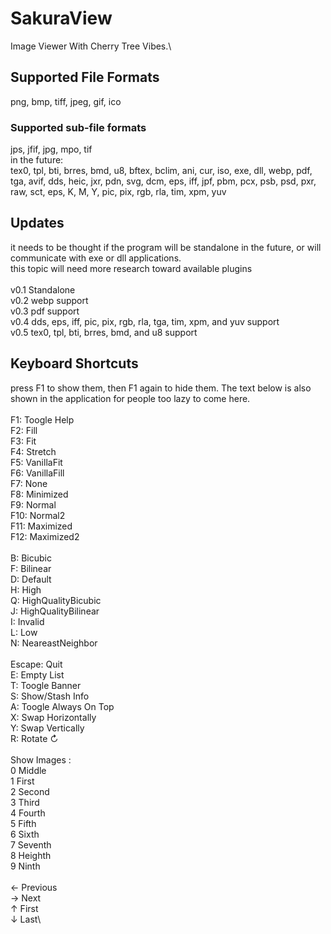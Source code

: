 ﻿# SakuraView
Image Viewer With Cherry Tree Vibes.\

## Supported File Formats
png, bmp, tiff, jpeg, gif, ico
### Supported sub-file formats
jps, jfif, jpg, mpo, tif
\
in the future:\
tex0, tpl, bti, brres, bmd, u8, bftex, bclim, ani, cur, iso,
exe, dll, webp, pdf, tga, avif, dds, heic, jxr, pdn, svg,
dcm, eps, iff, jpf, pbm, pcx, psb, psd, pxr, raw, sct, eps, K, M, Y,
pic, pix, rgb, rla, tim, xpm, yuv

## Updates
it needs to be thought if the program will be standalone in the future, or will communicate with exe or dll applications.\
this topic will need more research toward available plugins\
\
v0.1 Standalone\
v0.2 webp support\
v0.3 pdf support\
v0.4 dds, eps, iff, pic, pix, rgb, rla, tga, tim, xpm, and yuv support\
v0.5 tex0, tpl, bti, brres, bmd, and u8 support

## Keyboard Shortcuts
press F1 to show them, then F1 again to hide them. The text below is also shown in the application for people too lazy to come here.\
\
F1: Toogle Help\
F2: Fill\
F3: Fit\
F4: Stretch\
F5: VanillaFit\
F6: VanillaFill\
F7: None\
F8: Minimized\
F9: Normal\
F10: Normal2\
F11: Maximized\
F12: Maximized2\
\
B: Bicubic\
F: Bilinear\
D: Default\
H: High\
Q: HighQualityBicubic\
J: HighQualityBilinear\
I: Invalid\
L: Low\
N: NeareastNeighbor\
\
Escape: Quit\
E: Empty List\
T: Toogle Banner\
S: Show/Stash Info\
A: Toogle Always On Top\
X: Swap Horizontally\
Y: Swap Vertically\
R: Rotate ↻\
\
Show Images :\
0 Middle\
1 First\
2 Second\
3 Third\
4 Fourth\
5 Fifth\
6 Sixth\
7 Seventh\
8 Heighth\
9 Ninth\
\
← Previous\
→ Next\
↑ First\
↓ Last\
